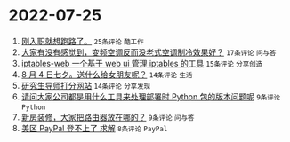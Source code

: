 # 2022-07-25

1. [刚入职就想跑路了。](https://www.v2ex.com/t/868453) `25条评论` `酷工作`
1. [大家有没有感觉到，变频空调反而没老式空调制冷效果好？](https://www.v2ex.com/t/868451) `17条评论` `问与答`
1. [iptables-web 一个基于 web ui 管理 iptables 的工具](https://www.v2ex.com/t/868445) `15条评论` `分享创造`
1. [8 月 4 日七夕。送什么给女朋友呢？](https://www.v2ex.com/t/868457) `14条评论` `生活`
1. [研究生导师打分网站](https://www.v2ex.com/t/868447) `14条评论` `分享发现`
1. [请问大家公司都是用什么工具来处理部署时 Python 包的版本问题呢](https://www.v2ex.com/t/868456) `9条评论` `Python`
1. [新房装修，大家把路由器放在哪的？](https://www.v2ex.com/t/868452) `9条评论` `问与答`
1. [美区 PayPal 登不上了 求解](https://www.v2ex.com/t/868455) `8条评论` `PayPal`
